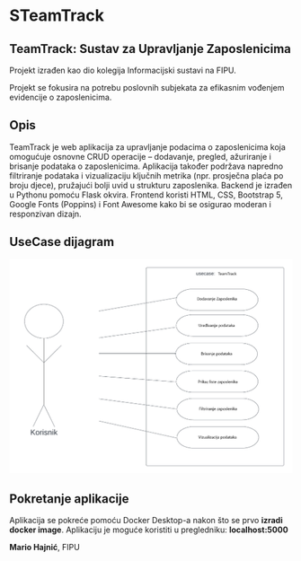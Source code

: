 # STeamTrack

## **TeamTrack: Sustav za Upravljanje Zaposlenicima**

Projekt izrađen kao dio kolegija Informacijski sustavi na FIPU.

Projekt se fokusira na potrebu poslovnih subjekata za efikasnim vođenjem evidencije o zaposlenicima.

## Opis

TeamTrack je web aplikacija za upravljanje podacima o zaposlenicima koja omogućuje osnovne CRUD operacije – dodavanje, pregled, ažuriranje i brisanje podataka o zaposlenicima.
Aplikacija također podržava napredno filtriranje podataka i vizualizaciju ključnih metrika (npr. prosječna plaća po broju djece), pružajući bolji uvid u strukturu zaposlenika.
Backend je izrađen u Pythonu pomoću Flask okvira. Frontend koristi HTML, CSS, Bootstrap 5, Google Fonts (Poppins) i Font Awesome kako bi se osigurao moderan i responzivan dizajn. 

## UseCase dijagram
![UseCase dijagram](UseCase-diagram.png)

## Pokretanje aplikacije
Aplikacija se pokreće pomoću Docker Desktop-a nakon što se prvo **izradi docker image**.
Aplikaciju je moguće koristiti u pregledniku: **localhost:5000**




**Mario Hajnić**, FIPU